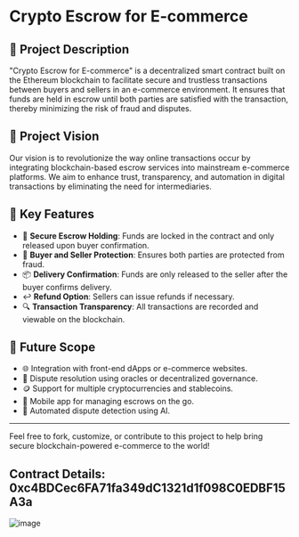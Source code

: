 # Crypto Escrow for E-commerce

## 📝 Project Description

"Crypto Escrow for E-commerce" is a decentralized smart contract built on the Ethereum blockchain to facilitate secure and trustless transactions between buyers and sellers in an e-commerce environment. It ensures that funds are held in escrow until both parties are satisfied with the transaction, thereby minimizing the risk of fraud and disputes.

## 🌟 Project Vision

Our vision is to revolutionize the way online transactions occur by integrating blockchain-based escrow services into mainstream e-commerce platforms. We aim to enhance trust, transparency, and automation in digital transactions by eliminating the need for intermediaries.

## 🚀 Key Features

- 🔐 **Secure Escrow Holding**: Funds are locked in the contract and only released upon buyer confirmation.
- 👥 **Buyer and Seller Protection**: Ensures both parties are protected from fraud.
- 📦 **Delivery Confirmation**: Funds are only released to the seller after the buyer confirms delivery.
- ↩️ **Refund Option**: Sellers can issue refunds if necessary.
- 🔍 **Transaction Transparency**: All transactions are recorded and viewable on the blockchain.

## 🔮 Future Scope

- 🌐 Integration with front-end dApps or e-commerce websites.
- 🧠 Dispute resolution using oracles or decentralized governance.
- 🪙 Support for multiple cryptocurrencies and stablecoins.
- 📱 Mobile app for managing escrows on the go.
- 🤖 Automated dispute detection using AI.

---

Feel free to fork, customize, or contribute to this project to help bring secure blockchain-powered e-commerce to the world!

## Contract Details: 0xc4BDCec6FA71fa349dC1321d1f098C0EDBF15A3a
![image](https://github.com/user-attachments/assets/b228b31d-f8a7-4c9b-99dd-da42cb32beb9)
